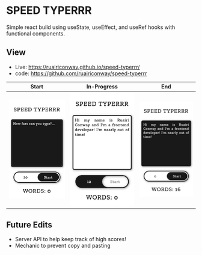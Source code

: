 # SPEED TYPERRR

Simple react build using useState, useEffect, and useRef hooks with functional components.

## View
- Live: https://ruairiconway.github.io/speed-typerrr/
- code: https://github.com/ruairiconway/speed-typerrr

| Start | In-Progress | End |
| ---- | ---- | ---- |
| ![Image](./assets/start.png) | ![Image](./assets/in-progress.png) | ![Image](./assets/end.png) |

## Future Edits
- Server API to help keep track of high scores!
- Mechanic to prevent copy and pasting